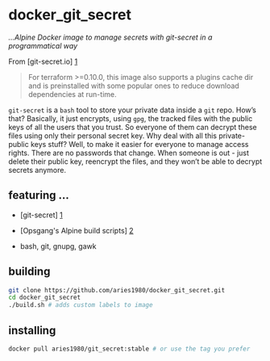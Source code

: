 [1]: http://git-secret.io/ "git-secret"
[2]: https://github.com/opsgang/alpine_build_scripts/ "Opsgang's Alpine build scripts"
# docker\_git\_secret

_…Alpine Docker image to manage secrets with git-secret in a programmatical way_

From [git-secret.io] [1]

> For terraform >=0.10.0, this image also supports a plugins cache dir
> and is preinstalled with some popular ones to reduce download dependencies
> at run-time.

`git-secret` is a `bash` tool to store your private data inside a `git` repo. How’s
that? Basically, it just encrypts, using `gpg`, the tracked files with the public
keys of all the users that you trust. So everyone of them can decrypt these
files using only their personal secret key. Why deal with all this
private-public keys stuff? Well, to make it easier for everyone to manage access
rights. There are no passwords that change. When someone is out - just delete
their public key, reencrypt the files, and they won’t be able to decrypt secrets
anymore.

## featuring ...

* [git-secret] [1]

* [Opsgang's Alpine build scripts] [2]

* bash, git, gnupg, gawk

## building

```bash
git clone https://github.com/aries1980/docker_git_secret.git
cd docker_git_secret
./build.sh # adds custom labels to image
```

## installing

```bash
docker pull aries1980/git_secret:stable # or use the tag you prefer
```
